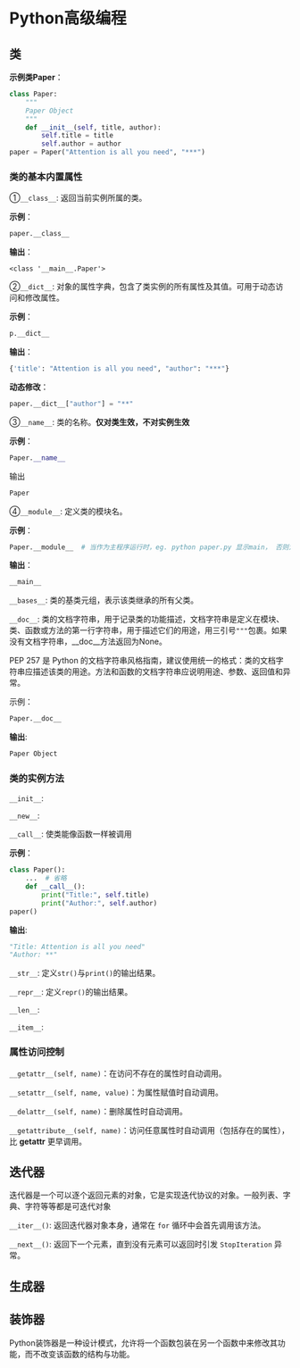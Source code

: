 # Python高级编程

## 类

**示例类Paper**：

```python
class Paper:
    """
    Paper Object
    """
    def __init__(self, title, author):
        self.title = title
        self.author = author
paper = Paper("Attention is all you need", "***")
```

### 类的基本内置属性

①`__class__`: 返回当前实例所属的类。

**示例**：

```python
paper.__class__
```

**输出**：

```plaintext
<class '__main__.Paper'>
```

②`__dict__`: 对象的属性字典，包含了类实例的所有属性及其值。可用于动态访问和修改属性。

**示例**：

```python
p.__dict__
```

**输出**：

```python
{'title': "Attention is all you need", "author": "***"}
```

**动态修改**：

```python
paper.__dict__["author"] = "**"
```

③`__name__`: 类的名称。**仅对类生效，不对实例生效**

**示例**：

```python
Paper.__name__
```

输出

```python
Paper
```

④`__module__`: 定义类的模块名。

**示例**：

```python
Paper.__module__  # 当作为主程序运行时，eg. python paper.py 显示main， 否则为模块名
```

**输出**：

```python
__main__
```

`__bases__`: 类的基类元组，表示该类继承的所有父类。

`__doc__`: 类的文档字符串，用于记录类的功能描述，文档字符串是定义在模块、类、函数或方法的第一行字符串，用于描述它们的用途，用三引号`"""`包裹。如果没有文档字符串，\__doc__方法返回为None。

PEP 257 是 Python 的文档字符串风格指南，建议使用统一的格式：类的文档字符串应描述该类的用途。方法和函数的文档字符串应说明用途、参数、返回值和异常。

示例：

```python
Paper.__doc__
```



**输出**:

```python
Paper Object
```





### 类的实例方法

`__init__`:

`__new__`:

`__call__`: 使类能像函数一样被调用

**示例**：

```python
class Paper():
    ...  # 省略
    def __call__():
        print("Title:", self.title)
        print("Author:", self.author)
paper()
```

**输出**:

```python
"Title: Attention is all you need"
"Author: **"
```



`__str__`: 定义`str()`与`print()`的输出结果。

`__repr__`: 定义`repr()`的输出结果。

`__len__`: 

`__item__`: 

### 属性访问控制

`__getattr__(self, name)`：在访问不存在的属性时自动调用。

`__setattr__(self, name, value)`：为属性赋值时自动调用。

`__delattr__(self, name)`：删除属性时自动调用。

`__getattribute__(self, name)`：访问任意属性时自动调用（包括存在的属性），比 __getattr__ 更早调用。



## 迭代器

迭代器是一个可以逐个返回元素的对象，它是实现迭代协议的对象。一般列表、字典、字符等等都是可迭代对象

`__iter__()`: 返回迭代器对象本身，通常在 `for` 循环中会首先调用该方法。

`__next__()`: 返回下一个元素，直到没有元素可以返回时引发 `StopIteration` 异常。





## 生成器

## 装饰器

Python装饰器是一种设计模式，允许将一个函数包装在另一个函数中来修改其功能，而不改变该函数的结构与功能。

